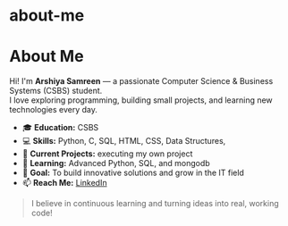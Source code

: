 # about-me
# About Me

Hi! I'm **Arshiya Samreen** — a passionate Computer Science & Business Systems (CSBS) student.  
I love exploring programming, building small projects, and learning new technologies every day.  

- 🎓 **Education:** CSBS 
- 💻 **Skills:** Python, C, SQL, HTML, CSS, Data Structures, 
- 🔭 **Current Projects:** executing my own project
- 🌱 **Learning:** Advanced Python, SQL, and  mongodb
- 🎯 **Goal:** To build innovative solutions and grow in the IT field  
- 📫 **Reach Me:** [LinkedIn](https://www.linkedin.com/in/arshiya-samreen-661269316)

> I believe in continuous learning and turning ideas into real, working code!

